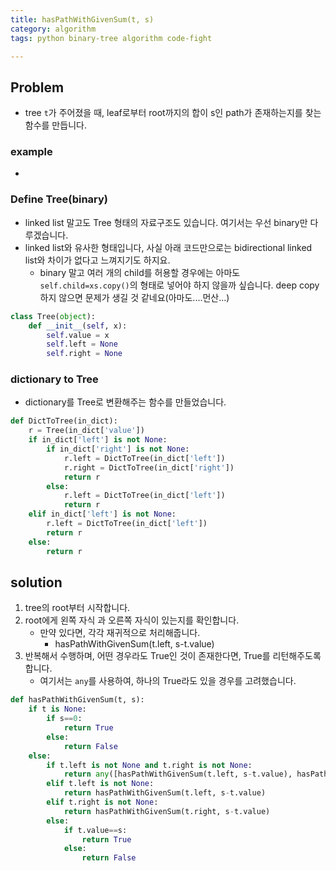```yaml
---
title: hasPathWithGivenSum(t, s)
category: algorithm
tags: python binary-tree algorithm code-fight

---
```


## Problem

- tree `t`가 주어졌을 때, leaf로부터 root까지의 합이 s인 path가 존재하는지를 찾는 함수를 만듭니다. 

### example

- 

### Define Tree(binary)

- linked list 말고도 Tree 형태의 자료구조도 있습니다. 여기서는 우선 binary만 다루겠습니다. 
- linked list와 유사한 형태입니다, 사실 아래 코드만으로는 bidirectional linked list와 차이가 없다고 느껴지기도 하지요.  
	- binary 말고 여러 개의 child를 허용할 경우에는 아마도 `self.child=xs.copy()`의 형태로 넣어야 하지 않을까 싶습니다. deep copy하지 않으면 문제가 생길 것 같네요(아마도....먼산...)

```python
class Tree(object):
    def __init__(self, x):
        self.value = x
        self.left = None
        self.right = None
```

### dictionary to Tree

- dictionary를 Tree로 변환해주는 함수를 만들었습니다. 

```python
def DictToTree(in_dict):
    r = Tree(in_dict['value'])
    if in_dict['left'] is not None:
        if in_dict['right'] is not None:
            r.left = DictToTree(in_dict['left'])
            r.right = DictToTree(in_dict['right'])
            return r
        else:
            r.left = DictToTree(in_dict['left'])
            return r
    elif in_dict['left'] is not None:
        r.left = DictToTree(in_dict['left'])
        return r
    else:
        return r
```

## solution

1. tree의 root부터 시작합니다. 
2. root에게 왼쪽 자식 과 오른쪽 자식이 있는지를 확인합니다. 
	-  만약 있다면, 각각 재귀적으로 처리해줍니다. 
		- hasPathWithGivenSum(t.left, s-t.value)
3. 반복해서 수행하며, 어떤 경우라도 True인 것이 존재한다면, True를 리턴해주도록 합니다. 
	- 여기서는 `any`를 사용하여, 하나의 True라도 있을 경우를 고려했습니다. 

```python
def hasPathWithGivenSum(t, s):
    if t is None:
        if s==0:
            return True
        else:
            return False
    else:
        if t.left is not None and t.right is not None:
            return any([hasPathWithGivenSum(t.left, s-t.value), hasPathWithGivenSum(t.right, s-t.value)])
        elif t.left is not None:
            return hasPathWithGivenSum(t.left, s-t.value)
        elif t.right is not None:
            return hasPathWithGivenSum(t.right, s-t.value)
        else:
            if t.value==s:
                return True
            else:
                return False
```
